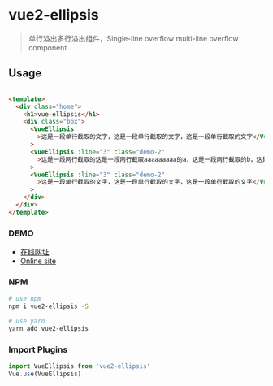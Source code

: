 # vue2-ellipsis

> 单行溢出多行溢出组件，Single-line overflow multi-line overflow component

## Usage

``` html

<template>
  <div class="home">
    <h1>vue-ellipsis</h1>
    <div class="box">
      <VueEllipsis
        >这是一段单行截取的文字，这是一段单行截取的文字，这是一段单行截取的文字</VueEllipsis
      >
      <VueEllipsis :line="3" class="demo-2"
        >这是一段两行截取的这是一段两行截取aaaaaaaaa的a，这是一段两行截取的b，这是一段两行截取的c，这是一两行截取的a，这是一段两行截取的a，这是一段两行截取的a，这是一段两行截取的a，,</VueEllipsis
      >
      <VueEllipsis :line="3" class="demo-2"
        >这是一段单行截取的文字，这是一段单行截取的文字，这是一段单行截取的文字</VueEllipsis
      >
    </div>
  </div>
</template>

```
### DEMO
- [在线网址](https://coding.algesthesiahunter.top/VueEllipsis)
- [Online site](<https://algesthesiahunter.github.io/VueEllipsis>)
### NPM

``` bash
# use npm
npm i vue2-ellipsis -S

# use yarn
yarn add vue2-ellipsis
```

### Import Plugins

``` js
import VueEllipsis from 'vue2-ellipsis'
Vue.use(VueEllipsis)

```
